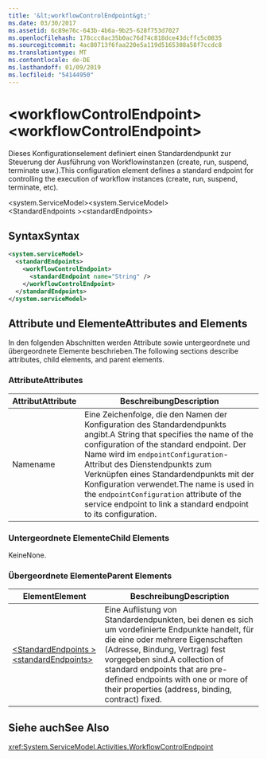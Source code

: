 ```yaml
---
title: '&lt;workflowControlEndpoint&gt;'
ms.date: 03/30/2017
ms.assetid: 6c89e76c-643b-4b6a-9b25-628f753d7027
ms.openlocfilehash: 178ccc8ac35b0ac76d74c818dce43dcffc5c0835
ms.sourcegitcommit: 4ac80713f6faa220e5a119d5165308a58f7ccdc8
ms.translationtype: MT
ms.contentlocale: de-DE
ms.lasthandoff: 01/09/2019
ms.locfileid: "54144950"
---
```

# <a name="ltworkflowcontrolendpointgt"></a><span data-ttu-id="2684a-102">&lt;workflowControlEndpoint&gt;</span><span class="sxs-lookup"><span data-stu-id="2684a-102">&lt;workflowControlEndpoint&gt;</span></span>
<span data-ttu-id="2684a-103">Dieses Konfigurationselement definiert einen Standardendpunkt zur Steuerung der Ausführung von Workflowinstanzen (create, run, suspend, terminate usw.).</span><span class="sxs-lookup"><span data-stu-id="2684a-103">This configuration element defines a standard endpoint for controlling the execution of workflow instances (create, run, suspend, terminate, etc).</span></span>  
  
<span data-ttu-id="2684a-104">\<system.ServiceModel></span><span class="sxs-lookup"><span data-stu-id="2684a-104">\<system.ServiceModel></span></span>  
<span data-ttu-id="2684a-105">\<StandardEndpoints ></span><span class="sxs-lookup"><span data-stu-id="2684a-105">\<standardEndpoints></span></span>  
  
## <a name="syntax"></a><span data-ttu-id="2684a-106">Syntax</span><span class="sxs-lookup"><span data-stu-id="2684a-106">Syntax</span></span>  
  
```xml  
<system.serviceModel>
  <standardEndpoints>
    <workflowControlEndpoint>
      <standardEndpoint name="String" />
    </workflowControlEndpoint>
  </standardEndpoints>
</system.serviceModel>
```  
  
## <a name="attributes-and-elements"></a><span data-ttu-id="2684a-107">Attribute und Elemente</span><span class="sxs-lookup"><span data-stu-id="2684a-107">Attributes and Elements</span></span>  
 <span data-ttu-id="2684a-108">In den folgenden Abschnitten werden Attribute sowie untergeordnete und übergeordnete Elemente beschrieben.</span><span class="sxs-lookup"><span data-stu-id="2684a-108">The following sections describe attributes, child elements, and parent elements.</span></span>  
  
### <a name="attributes"></a><span data-ttu-id="2684a-109">Attribute</span><span class="sxs-lookup"><span data-stu-id="2684a-109">Attributes</span></span>  
  
|<span data-ttu-id="2684a-110">Attribut</span><span class="sxs-lookup"><span data-stu-id="2684a-110">Attribute</span></span>|<span data-ttu-id="2684a-111">Beschreibung</span><span class="sxs-lookup"><span data-stu-id="2684a-111">Description</span></span>|  
|---------------|-----------------|  
|<span data-ttu-id="2684a-112">Name</span><span class="sxs-lookup"><span data-stu-id="2684a-112">name</span></span>|<span data-ttu-id="2684a-113">Eine Zeichenfolge, die den Namen der Konfiguration des Standardendpunkts angibt.</span><span class="sxs-lookup"><span data-stu-id="2684a-113">A String that specifies the name of the configuration of the standard endpoint.</span></span> <span data-ttu-id="2684a-114">Der Name wird im `endpointConfiguration`-Attribut des Dienstendpunkts zum Verknüpfen eines Standardendpunkts mit der Konfiguration verwendet.</span><span class="sxs-lookup"><span data-stu-id="2684a-114">The name is used in the `endpointConfiguration` attribute of the service endpoint to link a standard endpoint to its configuration.</span></span>|  
  
### <a name="child-elements"></a><span data-ttu-id="2684a-115">Untergeordnete Elemente</span><span class="sxs-lookup"><span data-stu-id="2684a-115">Child Elements</span></span>  
 <span data-ttu-id="2684a-116">Keine</span><span class="sxs-lookup"><span data-stu-id="2684a-116">None.</span></span>  
  
### <a name="parent-elements"></a><span data-ttu-id="2684a-117">Übergeordnete Elemente</span><span class="sxs-lookup"><span data-stu-id="2684a-117">Parent Elements</span></span>  
  
|<span data-ttu-id="2684a-118">Element</span><span class="sxs-lookup"><span data-stu-id="2684a-118">Element</span></span>|<span data-ttu-id="2684a-119">Beschreibung</span><span class="sxs-lookup"><span data-stu-id="2684a-119">Description</span></span>|  
|-------------|-----------------|  
|[<span data-ttu-id="2684a-120">\<StandardEndpoints ></span><span class="sxs-lookup"><span data-stu-id="2684a-120">\<standardEndpoints></span></span>](../../../../../docs/framework/configure-apps/file-schema/wcf/standardendpoints.md)|<span data-ttu-id="2684a-121">Eine Auflistung von Standardendpunkten, bei denen es sich um vordefinierte Endpunkte handelt, für die eine oder mehrere Eigenschaften (Adresse, Bindung, Vertrag) fest vorgegeben sind.</span><span class="sxs-lookup"><span data-stu-id="2684a-121">A collection of standard endpoints that are pre-defined endpoints with one or more of their properties (address, binding, contract) fixed.</span></span>|  
  
## <a name="see-also"></a><span data-ttu-id="2684a-122">Siehe auch</span><span class="sxs-lookup"><span data-stu-id="2684a-122">See Also</span></span>  
 <xref:System.ServiceModel.Activities.WorkflowControlEndpoint>
